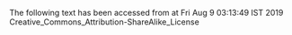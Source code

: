 The following text has been accessed from at Fri Aug 9 03:13:49 IST 2019
Creative_Commons_Attribution-ShareAlike_License
